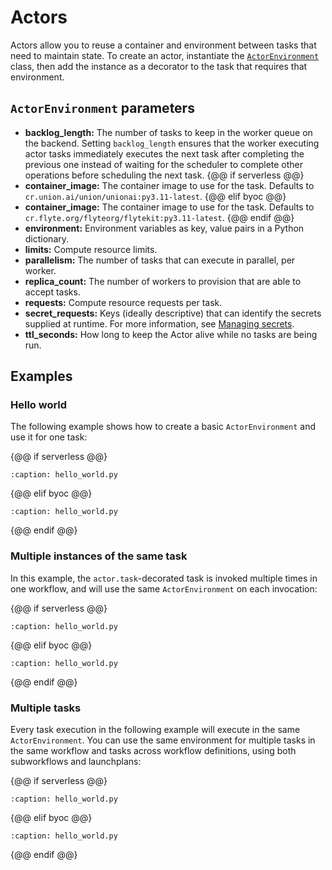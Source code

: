 # Actors

Actors allow you to reuse a container and environment between tasks that need to maintain state. To create an actor, instantiate the [`ActorEnvironment`](../api/sdk/actor.actorenvironment) class, then add the instance as a decorator to the task that requires that environment.

## `ActorEnvironment` parameters

* **backlog_length:** The number of tasks to keep in the worker queue on the backend. Setting `backlog_length` ensures that the worker executing actor tasks immediately executes the next task after completing the previous one instead of waiting for the scheduler to complete other operations before scheduling the next task.
{@@ if serverless @@}
* **container_image:** The container image to use for the task. Defaults to `cr.union.ai/union/unionai:py3.11-latest`.
{@@ elif byoc @@}
* **container_image:** The container image to use for the task. Defaults to `cr.flyte.org/flyteorg/flytekit:py3.11-latest`.
{@@ endif @@}
* **environment:** Environment variables as key, value pairs in a Python dictionary.
* **limits:** Compute resource limits.
* **parallelism:** The number of tasks that can execute in parallel, per worker.
* **replica_count:** The number of workers to provision that are able to accept tasks.
* **requests:** Compute resource requests per task.
* **secret_requests:** Keys (ideally descriptive) that can identify the secrets supplied at runtime. For more information, see [Managing secrets](../development-cycle/managing-secrets).
* **ttl_seconds:** How long to keep the Actor alive while no tasks are being run.

## Examples

### Hello world

The following example shows how to create a basic `ActorEnvironment` and use it for one task:

{@@ if serverless @@}
```{rli} https://raw.githubusercontent.com/unionai/unionai-examples/fd53b707f3158bce13746c0c68f67d27ad2f6d34/guides/02_core_concepts/actors/serverless/hello_world.py
:caption: hello_world.py

```
{@@ elif byoc @@}
```{rli} https://raw.githubusercontent.com/unionai/unionai-examples/fd53b707f3158bce13746c0c68f67d27ad2f6d34/guides/02_core_concepts/actors/byoc/hello_world.py
:caption: hello_world.py

```
{@@ endif @@}

### Multiple instances of the same task

In this example, the `actor.task`-decorated task is invoked multiple times in one workflow, and will use the same `ActorEnvironment` on each invocation:

{@@ if serverless @@}
```{rli} https://raw.githubusercontent.com/unionai/unionai-examples/fd53b707f3158bce13746c0c68f67d27ad2f6d34/guides/02_core_concepts/actors/serverless/plus_one.py
:caption: hello_world.py

```
{@@ elif byoc @@}
```{rli} https://raw.githubusercontent.com/unionai/unionai-examples/fd53b707f3158bce13746c0c68f67d27ad2f6d34/guides/02_core_concepts/actors/byoc/plus_one.py
:caption: hello_world.py

```
{@@ endif @@}

### Multiple tasks

Every task execution in the following example will execute in the same `ActorEnvironment`. You can use the same environment for multiple tasks in the same workflow and tasks across workflow definitions, using both subworkflows and launchplans:

{@@ if serverless @@}
```{rli} https://raw.githubusercontent.com/unionai/unionai-examples/fd53b707f3158bce13746c0c68f67d27ad2f6d34/guides/02_core_concepts/actors/serverless/multiple_tasks.py
:caption: hello_world.py

```
{@@ elif byoc @@}
```{rli} https://raw.githubusercontent.com/unionai/unionai-examples/fd53b707f3158bce13746c0c68f67d27ad2f6d34/guides/02_core_concepts/actors/byoc/multiple_tasks.py
:caption: hello_world.py

```
{@@ endif @@}